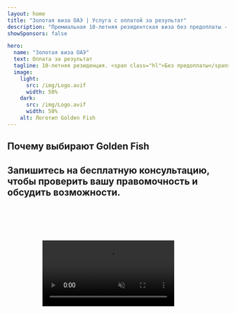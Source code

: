 ```yaml
---
layout: home
title: "Золотая виза ОАЭ | Услуга с оплатой за результат"
description: "Премиальная 10-летняя резидентская виза без предоплаты - оплата только после одобрения. Полное сопровождение заявки с 98% успешностью. Бесплатное продление, только госпошлины."
showSponsors: false

hero:
  name: "Золотая виза ОАЭ"
  text: Оплата за результат
  tagline: 10-летняя резиденция. <span class="hl">Без предоплаты</span> - оплата только после одобрения. 98% успешных заявок.
  image:
    light:
      src: /img/Logo.avif
      width: 50%
    dark:
      src: /img/Logo.avif
      width: 50%
    alt: Логотип Golden Fish
---
```


<FeatureCards :features="[
  {
    title: 'Преимущества золотой визы ОАЭ',
    items: [
      '10-летний срок действия с возможностью продления при сохранении квалификационных условий',
      '**Нет необходимости въезжать в ОАЭ каждые 6 месяцев**',
      'Разрешено 100% владение бизнесом',
      'Спонсорство членов семьи и неограниченного числа домашнего персонала',
      'Спонсорство детей до 25 лет',
      'Включено спонсорство родителей',
      'Не требуется спонсор или работодатель'
    ],
    linkText: 'Read More',
    link: '../../company-registration/golden-visa#key-benefits-of-the-uae-golden-visa',
    icon: {
      light: '/img/iStock-1785818081.avif',
      dark: '/img/iStock-1203821481.avif',
      alt: 'Визовые услуги',
      width: '100%'
    }
  },
  {
    title: 'Как получить золотую визу ОАЭ',
    items: [
      'Инвестиции в недвижимость ОАЭ на 2 млн AED',
      'Депозит в инвестиционные фонды ОАЭ на 2 млн AED',
      'Бизнес с капиталом 2 млн AED',
      'Ежегодный взнос FTA 250 тыс. AED',
      'Квалифицированные специалисты',
      'Выдающиеся таланты'
    ],
    linkText: 'Read More',
    link: '../../company-registration/golden-visa#uae-golden-visa-eligibility-and-requirements',
    icon: {
      light: '/img/iStock-1333000394.avif',
      dark: '/img/iStock-584576538.avif',
      alt: 'Визовые услуги',
      width: '10%'
    }
  },
  {
    title: 'Процесс получения золотой визы',
    bullet: '✓',
    items: [
      'Первичная оценка соответствия требованиям',
      'Подготовка и проверка документов',
      'Медицинское обследование и биометрия',
      'Подача и обработка заявления',
      'Выдача Emirates ID и визы',
      'Спонсорство визы для семьи (опционально)'
    ],
    linkText: 'Read More',
    link: '../../company-registration/golden-visa#uae-golden-visa-application-process',
    icon: {
      light: '/img/ILON MASK ID.webp',
      dark: '/img/ILON MASK ID.webp',
      alt: 'Визовые услуги',
      width: '100%'
    }
  }
]" />

## Почему выбирают Golden Fish

<BenefitsList :features="[
  {
    icon: '💰',
    title: 'Оплата после результата',
    text: '**Оплата только после одобрения Golden Visa.** Полная прозрачность без скрытых платежей.'
  },
  {
    icon: '📈',
    title: 'Доказанная эффективность',
    text: '98% успешных заявок и сотни выданных Golden Visa через наш премиальный сервис.'
  },
  {
    icon: '📋',
    title: 'Полное сопровождение',
    text: 'Комплексное ведение от подготовки документов до выдачи визы, забота обо всех деталях.'
  },
  {
    icon: '👨‍💼',
    title: 'Локальная экспертиза в ОАЭ',
    text: 'Персональные специалисты в Дубае обеспечивают экспертное сопровождение на каждом этапе.'
  },
  {
    icon: '🔍',
    title: 'Премиальная обработка',
    text: 'Прямое взаимодействие с властями и ускоренные каналы для быстрого одобрения.'
  },
  {
    icon: '🔄',
    title: 'Поддержка при продлении',
    text: 'Бесплатная помощь при продлении визы с **нулевой комиссией** агентства - только государственные сборы.'
  }
]" />

## Запишитесь на бесплатную консультацию, чтобы проверить вашу правомочность и обсудить возможности.

<video  autoplay muted playsinline style="padding: 80px" >
  <source src="/img/iStock-2185912341.mp4" type="video/mp4">
</video>

<ContactFormModal formName="Golden Visa [offer]" buttonText="Получить бесплатную консультацию" :services="[
  '🏠 Инвестиции в недвижимость ОАЭ от 2 млн дирхам',
  '💰 Вклад в инвестиционные фонды ОАЭ от 2 млн дирхам',
  '🏢 Бизнес с капиталом от 2 млн дирхам',
  '📈 Ежегодный взнос FTA от 250 тыс. дирхам',
  '👨‍💼 Квалифицированные специалисты',
  '🎯 Выдающиеся таланты',]"/>

<!-- <ImageGrid :images="[
  { src: '/img/ILON MASK ID.webp', href: './immigration.md', alt: 'Иммиграция в ОАЭ' },
  { src: '/img/ILON MASK ID.webp', href: './immigration.md', alt: 'Иммиграция в ОАЭ' },
]"/> -->
